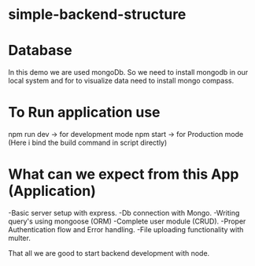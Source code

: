 # simple-backend-structure

# Database

In this demo we are used mongoDb.
So we need to install mongodb in our local system and for to visualize data need to install mongo compass.

# To Run application use

npm run dev -> for development mode
npm start -> for Production mode (Here i bind the build command in script directly)

# What can we expect from this App (Application)

-Basic server setup with express.
-Db connection with Mongo.
-Writing query's using mongoose (ORM)
-Complete user module (CRUD).
-Proper Authentication flow and Error handling.
-File uploading functionality with multer.

That all we are good to start backend development with node.
